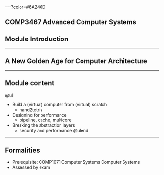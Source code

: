 ---?color=#6A246D

## COMP3467 Advanced Computer Systems
## Module Introduction

---

## A New Golden Age for Computer Architecture

---

## Module content

@ul
* Build a (virtual) computer from (virtual) scratch
  * nand2tetris
* Designing for performance
  * pipeline, cache, multicore
* Breaking the abstraction layers
  * security and performance
@ulend

---

## Formalities

* Prerequisite: COMP1071 Computer Systems Computer Systems 
* Assessed by exam


